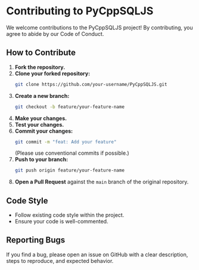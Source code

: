 # Contributing to PyCppSQLJS

We welcome contributions to the PyCppSQLJS project! By contributing, you agree to abide by our Code of Conduct.

## How to Contribute

1.  **Fork the repository.**
2.  **Clone your forked repository:**
    ```bash
    git clone https://github.com/your-username/PyCppSQLJS.git
    ```
3.  **Create a new branch:**
    ```bash
    git checkout -b feature/your-feature-name
    ```
4.  **Make your changes.**
5.  **Test your changes.**
6.  **Commit your changes:**
    ```bash
    git commit -m "feat: Add your feature"
    ```
    (Please use conventional commits if possible.)
7.  **Push to your branch:**
    ```bash
    git push origin feature/your-feature-name
    ```
8.  **Open a Pull Request** against the `main` branch of the original repository.

## Code Style

-   Follow existing code style within the project.
-   Ensure your code is well-commented.

## Reporting Bugs

If you find a bug, please open an issue on GitHub with a clear description, steps to reproduce, and expected behavior. 